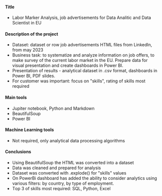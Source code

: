 #### Title
- Labor Marker Analysis, job advertisements for Data Analitic and Data Scientist in EU 
#### Description of the project
- Dataset: dataset or row job advertisements HTML files from LinkedIn, from may 2023
- Business task: to systematize and analyze information on job offers, to make survey of the current labor market in the EU. Prepare data for visual presentation and create dashboards in Power BI.
- Presentation of results - analytical dataset in .csv format, dashboards in Power BI, PDF slides.
- For customer was important: focus on "skills", rating of skills most required
#### Main tools 
- Jupiter notebook, Python and Markdown
- BeautifulSoup
- Power BI
  
####  Machine Learning tools  
- Not required, only analytical data processing algorithms
#### Conclusions
- Using BeautifulSoup the HTML was converted into a dataset
- Data was cleaned and prepared for analysis
- Dataset was converted with .explode() for "skills" values
- On PowerBi dashboard has added the ability to consider analytics using various filters: by country, by type of employment.
- Тop 3 of skills most required: SQL, Python, Excel 
